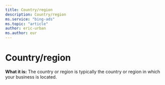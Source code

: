 ```yaml
---
title: Country/region
description: Country/region
ms.service: "bing-ads"
ms.topic: "article"
author: eric-urban
ms.author: eur
---
```


# Country/region

**What it is:**  The country or region is typically the country or region in which your business is located.



